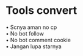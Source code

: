 # Tools convert
• Scnya aman no cp<br>
• No bot follow<br>
• No bot comment cookie<br>
• Jangan lupa starnya
